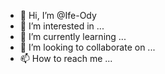 - 👋 Hi, I’m @Ife-Ody
- 👀 I’m interested in ...
- 🌱 I’m currently learning ...
- 💞️ I’m looking to collaborate on ...
- 📫 How to reach me ...

<!---
Ife-Ody/Ife-Ody is a ✨ special ✨ repository because its `README.md` (this file) appears on your GitHub profile.
You can click the Preview link to take a look at your changes. 
--->
